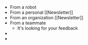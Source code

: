 - From a robot
- From a personal [[Newsletter]]
- From an organization [[Newsletter]]
- From a teammate
	- It's looking for your feedback
-
-